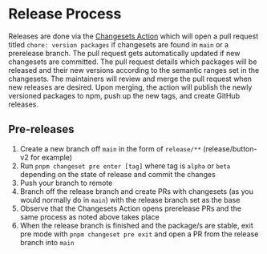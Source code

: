 # Release Process

Releases are done via the [Changesets Action](https://github.com/changesets/action) which will open a pull request titled `chore: version packages` if changesets are found in `main` or a prerelease branch. The pull request gets automatically updated if new changesets are committed. The pull request details which packages will be released and their new versions according to the semantic ranges set in the changesets. The maintainers will review and merge the pull request when new releases are desired. Upon merging, the action will publish the newly versioned packages to npm, push up the new tags, and create GitHub releases.

## Pre-releases

1. Create a new branch off `main` in the form of `release/**` (release/button-v2 for example)
2. Run `pnpm changeset pre enter [tag]` where tag is `alpha` or `beta` depending on the state of release and commit the changes
3. Push your branch to remote
4. Branch off the release branch and create PRs with changesets (as you would normally do in `main`) with the release branch set as the base
5. Observe that the Changesets Action opens prerelease PRs and the same process as noted above takes place
6. When the release branch is finished and the package/s are stable, exit pre mode with `pnpm changeset pre exit` and open a PR from the release branch into `main`
